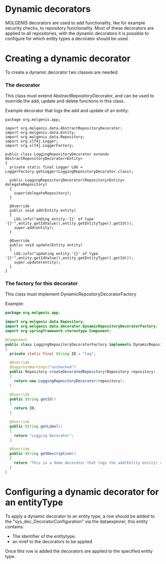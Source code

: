 # Dynamic decorators

MOLGENIS decorators are used to add functionality, like for example security checks, to repository functionality.
Most of these decorators are applied to all repositories, with the dynamic decorators it is possible to configure for which entity types a decorator should be used.

# Creating a dynamic decorator
To create a dynamic decorator two classes are needed:
### The decorator
This class must extend AbstractRepositoryDecorator, and can be used to override the add, update and delete functions in this class.

Example decorator that logs the add and update of an entity:
```
package org.molgenis.app;

import org.molgenis.data.AbstractRepositoryDecorator;
import org.molgenis.data.Entity;
import org.molgenis.data.Repository;
import org.slf4j.Logger;
import org.slf4j.LoggerFactory;

public class LoggingRepositoryDecorator extends AbstractRepositoryDecorator<Entity>
{
  private static final Logger LOG = LoggerFactory.getLogger(LoggingRepositoryDecorator.class);

  public LoggingRepositoryDecorator(Repository<Entity> delegateRepository)
  {
    super(delegateRepository);
  }

  @Override
  public void add(Entity entity)
  {
    LOG.info("adding entity:'{}' of type '{}'",entity.getIdValue(),entity.getEntityType().getId());
    super.add(entity);
  }

  @Override
  public void update(Entity entity)
  {
    LOG.info("updating entity:'{}' of type '{}'",entity.getIdValue(),entity.getEntityType().getId());
    super.update(entity);
  }
}
```

### The factory for this decorator
This class must implement DynamicRepositoryDecoratorFactory

Example:
```java
package org.molgenis.app;

import org.molgenis.data.Repository;
import org.molgenis.data.decorator.DynamicRepositoryDecoratorFactory;
import org.springframework.stereotype.Component;

@Component
public class LoggingRepositoryDecoratorFactory implements DynamicRepositoryDecoratorFactory
{
  private static final String ID = "log";

  @Override
  @SuppressWarnings("unchecked")
  public Repository createDecoratedRepository(Repository repository)
  {
    return new LoggingRepositoryDecorator(repository);
  }

  @Override
  public String getId()
  {
    return ID;
  }

  @Override
  public String getLabel()
  {
    return "Logging Decorator";
  }

  @Override
  public String getDescription()
  {
    return "This is a demo decorator that logs the add(Entity entity) and update(Entity entity)";
  }
}
```

# Configuring a dynamic decorator for an entityType
To apply a dynamic decorator to an entity type, a row should be added to the "sys_dec_DecoratorConfiguration" via the dataexplorer, this entity contains:
- The identifier of the entitytype.
- an mref to the decorators to be applied

Once this row is added the decorators are applied to the specified entity type.
